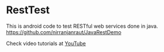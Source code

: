 # RestTest
This is android code to test RESTful web services done in java. https://github.com/nirranjanraut/JavaRestDemo

Check video tutorials at <a href="https://www.youtube.com/channel/UCiHL5SHc0w8CxJnWsptJG_w">YouTube</a>
